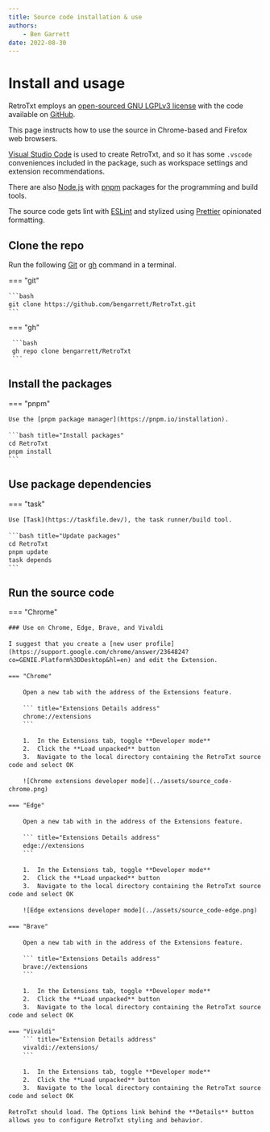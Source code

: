 ```yaml
---
title: Source code installation & use
authors:
    - Ben Garrett
date: 2022-08-30
---
```

# Install and usage

RetroTxt employs an [open-sourced GNU LGPLv3 license](https://choosealicense.com/licenses/lgpl-3.0/) with the code available on [GitHub](https://github.com/bengarrett/RetroTxt).

This page instructs how to use the source in Chrome-based and Firefox web browsers.

[Visual Studio Code](https://code.visualstudio.com) is used to create RetroTxt, and so it has some `.vscode` conveniences included in the package, such as workspace settings and extension recommendations.

There are also [Node.js](https://nodejs.org) with [pnpm](https://pnpm.io) packages for the programming and build tools.

The source code gets lint with [ESLint](https://eslint.org/) and stylized using [Prettier](https://prettier.io/) opinionated formatting.

## Clone the repo

Run the following [Git](https://git-scm.com) or [gh](https://cli.github.com) command in a terminal.

=== "git"

    ```bash
    git clone https://github.com/bengarrett/RetroTxt.git
    ```

=== "gh"

     ```bash
     gh repo clone bengarrett/RetroTxt
     ```

## Install the packages

=== "pnpm"

    Use the [pnpm package manager](https://pnpm.io/installation).

    ```bash title="Install packages"
    cd RetroTxt
    pnpm install
    ```

## Use package dependencies

=== "task"

    Use [Task](https://taskfile.dev/), the task runner/build tool.

    ```bash title="Update packages"
    cd RetroTxt
    pnpm update
    task depends
    ```

## Run the source code

=== "Chrome"

    ### Use on Chrome, Edge, Brave, and Vivaldi

    I suggest that you create a [new user profile](https://support.google.com/chrome/answer/2364824?co=GENIE.Platform%3DDesktop&hl=en) and edit the Extension.

    === "Chrome"

        Open a new tab with the address of the Extensions feature.

        ``` title="Extensions Details address"
        chrome://extensions
        ```

        1.  In the Extensions tab, toggle **Developer mode**
        2.  Click the **Load unpacked** button
        3.  Navigate to the local directory containing the RetroTxt source code and select OK

        ![Chrome extensions developer mode](../assets/source_code-chrome.png)

    === "Edge"

        Open a new tab with in the address of the Extensions feature.

        ``` title="Extensions Details address"
        edge://extensions
        ```

        1.  In the Extensions tab, toggle **Developer mode**
        2.  Click the **Load unpacked** button
        3.  Navigate to the local directory containing the RetroTxt source code and select OK

        ![Edge extensions developer mode](../assets/source_code-edge.png)

    === "Brave"

        Open a new tab with in the address of the Extensions feature.

        ``` title="Extensions Details address"
        brave://extensions
        ```

        1.  In the Extensions tab, toggle **Developer mode**
        2.  Click the **Load unpacked** button
        3.  Navigate to the local directory containing the RetroTxt source code and select OK

    === "Vivaldi"
        ``` title="Extension Details address"
        vivaldi://extensions/
        ```

        1.  In the Extensions tab, toggle **Developer mode**
        2.  Click the **Load unpacked** button
        3.  Navigate to the local directory containing the RetroTxt source code and select OK

    RetroTxt should load. The Options link behind the **Details** button allows you to configure RetroTxt styling and behavior.
